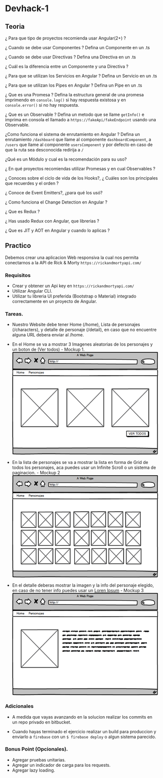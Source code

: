 # Devhack-1

## Teoria

¿ Para que tipo de proyectos recomienda usar Angular(2+) ?

¿ Cuando se debe usar Componentes ? Defina un Componente en un .ts 

¿ Cuando se debe usar Directivas ? Defina una Directiva en un .ts

¿ Cuál es la diferencia entre un Componente y una Directiva ?

¿ Para que se utilizan los Servicios en Angular ? Defina un Servicio en un .ts

¿ Para que se utilizan los Pipes en Angular ? Defina un Pipe en un .ts

¿ Que es una Promesa ? Defina la estructura general de una promesa imprimendo en `console.log()` si hay respuesta existosa y en `console.error()` si no hay respuesta.

¿ Que es un Observable ? Defina un metodo que se llame `getInfo()` e imprima en consola el llamado a `https://fakeApi/fakeEndpoint` usando una Observable. 

¿Como funciona el sistema de enrutamiento en Angular ? Defina un enrutamiento `/dashboard` que llame al componente `dashboardComponent`, a `/users` que llame al componente `usersComponent` y por defecto en caso de que la ruta sea desconocida redirija a `/`

¿Qué es un Módulo y cual es la recomendación para su uso?

¿ En qué proyectos recomiendas utilizar Promesas y en cual Observables ?

¿ Conoces sobre el ciclo de vida de los Hooks?, ¿ Cuáles son los principales que recuerdes y el orden ?

¿ Conoce de Event Emitters?, ¿para qué los usó?

¿ Como funciona el Change Detection en Angular ?

¿ Que es Redux ?

¿ Has usado Redux con Angular, que librerias ?

¿ Que es JIT y AOT en Angular y cuando lo aplicas ?

## Practico

Debemos crear una aplicacion Web responsiva la cual nos permita conectarnos a la API de Rick & Morty `https://rickandmortyapi.com/`

### Requisitos

- Crear y obtener un Api key en `https://rickandmortyapi.com/`
- Utilizar Angular CLI.
- Utilizar tu libreria UI preferida (Bootstrap o Material) integrado correctamente en un proyecto de Angular.

### Tareas.

- Nuestro Website debe tener Home (/home), Lista de personajes (/characters), y detalle de personaje (/detail), en caso que no encuentre alguna URL debera enviar al /home.

- En el Home se va a mostrar 3 Imagenes aleatorias de los personajes y un boton de (Ver todos) - Mockup 1.
![alt text](https://raw.githubusercontent.com/carlosrojaso/Devhack-1/master/img/1.png)

- En la lista de personajes se va a mostrar la lista en forma de Grid de todos los personajes, aca puedes usar un Infinite Scroll o un sistema de paginacion. - Mockup 2
![alt text](https://raw.githubusercontent.com/carlosrojaso/Devhack-1/master/img/2.png)

- En el detalle deberas mostrar la imagen y la info del personaje elegido, en caso de no tener info puedes usar un [Loren Ipsum](https://lipsum.com/) - Mockup 3
![alt text](https://raw.githubusercontent.com/carlosrojaso/Devhack-1/master/img/3.png)

### Adicionales

- A medida que vayas avanzando en la solucion realizar los commits en un repo privado en bitbucket.

- Cuando hayas terminado el ejercicio realizar un build para produccion y enviarlo a `firebase` con un `$ firebase deploy` o algun sistema parecido.

### Bonus Point (Opcionales).

- Agregar pruebas unitarias.
- Agregar un indicador de carga para los requests.
- Agregar lazy loading.
